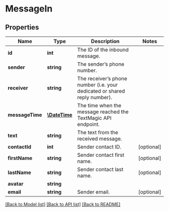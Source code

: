 # MessageIn

## Properties
Name | Type | Description | Notes
------------ | ------------- | ------------- | -------------
**id** | **int** | The ID of the inbound message. | 
**sender** | **string** | The sender’s phone number. | 
**receiver** | **string** | The receiver’s phone number (i.e. your dedicated or shared reply number). | 
**messageTime** | [**\DateTime**](\DateTime.md) | The time when the message reached the TextMagic API endpoint. | 
**text** | **string** | The text from the received message. | 
**contactId** | **int** | Sender contact ID. | [optional] 
**firstName** | **string** | Sender contact first name. | [optional] 
**lastName** | **string** | Sender contact last name. | [optional] 
**avatar** | **string** |  | 
**email** | **string** | Sender email. | [optional] 

[[Back to Model list]](../README.md#documentation-for-models) [[Back to API list]](../README.md#documentation-for-api-endpoints) [[Back to README]](../README.md)



